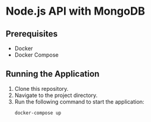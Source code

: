 # Node.js API with MongoDB

## Prerequisites
- Docker
- Docker Compose

## Running the Application

1. Clone this repository.
2. Navigate to the project directory.
3. Run the following command to start the application:
   ```bash
   docker-compose up